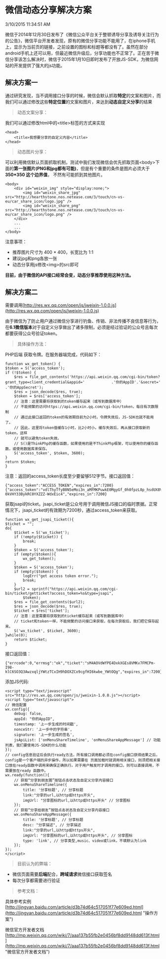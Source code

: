 # 微信动态分享解决方案 #

3/10/2015 11:34:51 AM 

微信于2014年12月30日发布了《微信公众平台关于整顿诱导分享及诱导关注行为的公告》，微信平台开发者发现，原有的微信分享功能不能用了，在iphone手机上，显示为当前页的链接，之前设置的图标和标题等都没有了。虽然在部分android手机上还可以用，但最近微信升级后，分享功能也不正常了。正在苦于微信分享该怎么解决时，微信于2015年1月10日即时发布了开放JS-SDK，为微信网站的开发提供了强大的js功能。



## 解决方案一 ##

通过研究发现，当不调用接口分享的时候，微信会默认抓取**特定**的文案和图片，而我们可以通过修改这些**特定位置**的文案和图片，来达到**动态自定义分享**的结果

> 动态文案分享：

我们可以通过修改html中的<title\>标签的方式来实现

    <head>
		<title>我想要分享的自定义内容</title>
	</head>


> 动态图片分享：

可以利用微信默认页面抓取机制，测试中我们发现微信会优先抓取页面<body\>下面的**第一张图片(PNG和jpg都有可能)**，但是有个重要的条件是图片必须大于**350\*350 这个边界值**， 不然有可能抓到其他图片。

    <body>
		<div id="weixin_img" style="display:none;">
			<img id="weixin_share_jpg" src="http://hearthstone.nos.netease.com/3/touch/cn-vs-eu/car_share_icon/logo.jpg" />
			<img id="weixin_share_png" src="http://hearthstone.nos.netease.com/3/touch/cn-vs-eu/car_share_icon/logo.png" />
		</div>
		...
		...
	</body>

注意事项：

- 推荐图片尺寸为 400 * 400，长宽比为 1:1
- 建议jpg和png各放一张
- 动态分享用js修改<img\>的src即可


**目前，由于微信的API接口经常会变，动态分享推荐使用这种方法。**

## 解决方案二 ##




需要调用[http://res.wx.qq.com/open/js/jweixin-1.0.0.js](http://res.wx.qq.com/open/js/jweixin-1.0.0.js)

由于微信为了防止用户通过微信分享进行钓鱼、传销、非法传播不良信息等行为，在**6.1微信版本**对于自定义分享做出了诸多限制，必须是经过验证的公众号且每次都要获得公众号验证token。

> 具体操作方法：

PHP后端 获取令牌。在服务器端完成，代码如下：

    function wx_get_token() {
    $token = S('access_token');
    if (!$token) {
        $res = file_get_contents('https://api.weixin.qq.com/cgi-bin/token?grant_type=client_credential&appid='            .'你的AppID'.'&secret='            .'你的AppSecret');
        $res = json_decode($res, true);
        $token = $res['access_token'];
        // 注意：这里需要将获取到的token缓存起来（或写到数据库中）
        // 不能频繁的访问https://api.weixin.qq.com/cgi-bin/token，每日有次数限制
        // 通过此接口返回的token的有效期目前为2小时。令牌失效后，JS-SDK也就不能用了。
        // 因此，这里将token值缓存1小时，比2小时小。缓存失效后，再从接口获取新的token，这样
        // 就可以避免token失效。
        // S()是ThinkPhp的缓存函数，如果使用的是不ThinkPhp框架，可以使用你的缓存函数，或使用数据库来保存。
        S('access_token', $token, 3600);
    }
    return $token;
	}

注意：返回的access_token长度至少要留够512字节。接口返回值：

    {"access_token":"ACCESS_TOKEN","expires_in":7200}
	{"access_token":"vdlThyTfyB0N5eMoi3n_aMFMKPuwkE0MgyGf_0h0fpzL8p_hsdUX8VGxz5oSXuq5dM69lxP9wBwN9Yzg-0kVHY33BykRC0YXZZZ-WdxEic4","expires_in":7200}

获取jsapi的ticket。jsapi\_ticket是公众号用于调用微信JS接口的临时票据。正常情况下，jsapi\_ticket的有效期为7200秒，通过access\_token来获取。


    function wx_get_jsapi_ticket(){
    $ticket = "";
    do{
        $ticket = S('wx_ticket');
        if (!empty($ticket)) {
            break;
        }
        $token = S('access_token');
        if (empty($token)){
            wx_get_token();
        }
        $token = S('access_token');
        if (empty($token)) {
            logErr("get access token error.");
            break;
        }
        $url2 = sprintf("https://api.weixin.qq.com/cgi-bin/ticket/getticket?access_token=%s&type=jsapi",
            $token);
        $res = file_get_contents($url2);
        $res = json_decode($res, true);
        $ticket = $res['ticket'];
        // 注意：这里需要将获取到的ticket缓存起来（或写到数据库中）
        // ticket和token一样，不能频繁的访问接口来获取，在每次获取后，我们把它保存起来。
        S('wx_ticket', $ticket, 3600);
    }while(0);
    	return $ticket;
	}	

接口返回值：

    {"errcode":0,"errmsg":"ok","ticket":"sM4AOVdWfPE4DxkXGEs8VMKv7FMCPm-I98-klC6SO3Q3AwzxqljYWtzTCxIH9hDOXZCo9cgfHI6kwbe_YWtOQg","expires_in":7200}

添加JS代码:

    <script type="text/javascript" src="http://res.wx.qq.com/open/js/jweixin-1.0.0.js"></script>
	<script type="text/javascript">
	// 微信配置
	wx.config({
	    debug: false, 
	    appId: "你的AppID", 
	    timestamp: '上一步生成的时间戳', 
	    nonceStr: '上一步中的字符串', 
	    signature: '上一步生成的签名',
	    jsApiList: ['onMenuShareTimeline', 'onMenuShareAppMessage'] // 功能列表，我们要使用JS-SDK的什么功能
	});
	// config信息验证后会执行ready方法，所有接口调用都必须在config接口获得结果之后，config是一个客户端的异步操作，所以如果需要在 页面加载时就调用相关接口，则须把相关接口放在ready函数中调用来确保正确执行。对于用户触发时才调用的接口，则可以直接调用，不需要放在ready 函数中。
	wx.ready(function(){
	    // 获取“分享到朋友圈”按钮点击状态及自定义分享内容接口
	    wx.onMenuShareTimeline({
	        title: '分享标题', // 分享标题
	        link:"分享的url,以http或https开头",
	        imgUrl: "分享图标的url,以http或https开头" // 分享图标
	    });
	    // 获取“分享给朋友”按钮点击状态及自定义分享内容接口
	    wx.onMenuShareAppMessage({
	        title: '分享标题', // 分享标题
	        desc: "分享描述", // 分享描述
	        link:"分享的url,以http或https开头",
	        imgUrl: "分享图标的url,以http或https开头", // 分享图标
	        type: 'link', // 分享类型,music、video或link，不填默认为link
	    });
	});
	</script>


> 目前认为的弊端：

- 微信页面需要**后端**配合，**跨域请求**微信接口获取签名
- 每次分享都需要进行验证

> 参考文档：

具体参考实例
[http://jingyan.baidu.com/article/d3b74d64c517051f77e609ed.html](http://jingyan.baidu.com/article/d3b74d64c517051f77e609ed.html "操作方案")

微信官方开发者文档 [http://mp.weixin.qq.com/wiki/7/aaa137b55fb2e0456bf8dd9148dd613f.html](http://mp.weixin.qq.com/wiki/7/aaa137b55fb2e0456bf8dd9148dd613f.html "微信官方开发者文档")